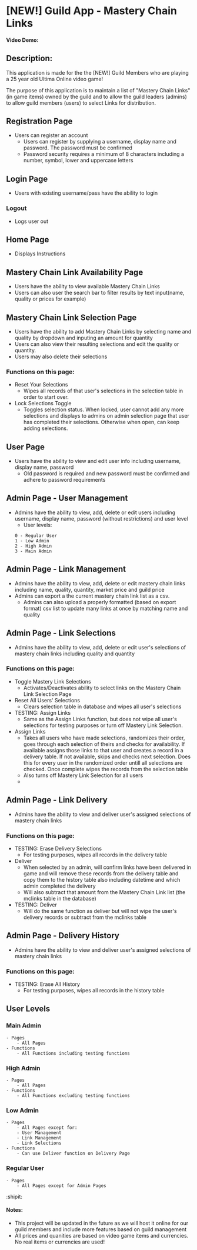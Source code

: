 # [NEW!] Guild App - Mastery Chain Links
#### Video Demo:  <URL HERE>
## Description:
This application is made for the the [NEW!] Guild Members who are playing a 25 year old Ultima Online video game!

The purpose of this application is to maintain a list of "Mastery Chain Links" (in game items) owned by the guild and to allow the guild leaders (admins) to allow guild members (users) to select Links for distribution.

## Registration Page
- Users can register an account
  - Users can register by supplying a username, display name and password. The password must be confirmed
  - Password security requires a minimum of 8 characters including a number, symbol, lower and uppercase letters

## Login Page
- Users with existing username/pass have the ability to login 

### Logout
- Logs user out

## Home Page
- Displays Instructions

## Mastery Chain Link Availability Page
- Users have the ability to view available Mastery Chain Links
- Users can also user the search bar to filter results by text input(name, quality or prices for example)

## Mastery Chain Link Selection Page
- Users have the ability to add Mastery Chain Links by selecting name and quality by dropdown and inputing an amount for quantity
- Users can also view their resulting selections and edit the quality or quantity.
- Users may also delete their selections

### Functions on this page:
- Reset Your Selections
	- Wipes all records of that user's selections in the selection table in order to start over.
- Lock Selections Toggle
	- Toggles selection status. When locked, user cannot add any more selections and displays to admins on admin selection page that user has completed their selections. Otherwise when open, can keep adding selections.

## User Page
- Users have the ability to view and edit user info including username, display name, password
	- Old password is required and new password must be confirmed and adhere to password requirements

## Admin Page - User Management
- Admins have the ability to view, add, delete or edit users including username, display name, password (without restrictions) and user level
	- User levels: 
	```
	0 - Regular User
	1 - Low Admin
	2 - High Admin
	3 - Main Admin
	```

## Admin Page - Link Management
- Admins have the ability to view, add, delete or edit mastery chain links including name, quality, quantity, market price and guild price
- Admins can export a the current mastery chain link list as a csv.
	- Admins can also upload a properly formatted (based on export format) csv list to update many links at once by matching name and quality
	
## Admin Page - Link Selections
- Admins have the ability to view, add, delete or edit user's selections of mastery chain links including quality and quantity
### Functions on this page:
- Toggle Mastery Link Selections
	- Activates/Deactivates ability to select links on the Mastery Chain Link Selection Page
- Reset All Users' Selections
	- Clears selection table in database and wipes all user's selections
- TESTING: Assign Links
	- Same as the Assign Links function, but does not wipe all user's selections for testing purposes or turn off Mastery Link Selection. 
- Assign Links
	- Takes all users who have made selections, randomizes their order, goes through each selection of theirs and checks for availability. If available assigns those links to that user and creates a record in a delivery table. If not available, skips and checks next selection. Does this for every user in the randomized order untill all selections are checked. Once complete wipes the records from the selection table
	- Also turns off Mastery Link Selection for all users
    - 
## Admin Page - Link Delivery
- Admins have the ability to view and deliver user's assigned selections of mastery chain links

### Functions on this page:
- TESTING: Erase Delivery Selections
	- For testing purposes, wipes all records in the delivery table
- Deliver
	- When selected by an admin, will confirm links have been delivered in game and will remove these records from the delivery table and copy them to the history table also including datetime and which admin completed the delivery
	- Will also subtract that amount from the Mastery Chain Link list (the mclinks table in the database)
- TESTING: Deliver
  - Will do the same function as deliver but will not wipe the user's delivery records or subtract from the mclinks table
  
## Admin Page - Delivery History
- Admins have the ability to view and deliver user's assigned selections of mastery chain links

### Functions on this page:
- TESTING: Erase All History
	- For testing purposes, wipes all records in the history table
	
## User Levels

### Main Admin
```
- Pages
	- All Pages
- Functions
	- All Functions including testing functions
```

### High Admin
```
- Pages
	- All Pages
- Functions
	- All Functions excluding testing functions
```

### Low Admin
```
- Pages
	- All Pages except for:
	- User Management
	- Link Management
	- Link Selections
- Functions
	- Can use Deliver function on Delivery Page
```

### Regular User
```
- Pages
	- All Pages except for Admin Pages
```

:shipit:

#### Notes:
- This project will be updated in the future as we will host it online for our guild members and include more features based on guild management
- All prices and quanities are based on video game items and currencies. No real items or currencies are used!




